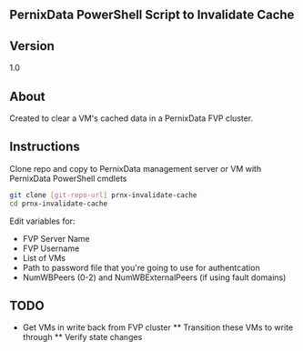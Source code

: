 ## PernixData PowerShell Script to Invalidate Cache

## Version

1.0

## About
Created to clear a VM's cached data in a PernixData FVP cluster. 

## Instructions

Clone repo and copy to PernixData management server or VM with PernixData PowerShell cmdlets

```sh
git clone [git-repo-url] prnx-invalidate-cache
cd prnx-invalidate-cache
```
Edit variables for:

* FVP Server Name
* FVP Username
* List of VMs
* Path to password file that you're going to use for authentcation
* NumWBPeers (0-2) and NumWBExternalPeers (if using fault domains)

## TODO

* Get VMs in write back from FVP cluster
** Transition these VMs to write through
** Verify state changes